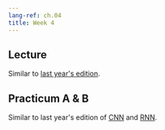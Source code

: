 ```yaml
---
lang-ref: ch.04
title: Week 4
---
```



## Lecture

Similar to [last year's edition](https://atcold.github.io/NYU-DLSP20/en/week06/06-1/).

## Practicum A & B

Similar to last year's edition of [CNN](https://atcold.github.io/NYU-DLSP20/en/week03/03-3/) and [RNN](https://atcold.github.io/NYU-DLSP20/en/week06/06-3/).
